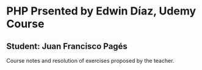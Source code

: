 # PHP Prsented by Edwin Díaz, Udemy Course

## Student: Juan Francisco Pagés

Course notes and resolution of exercises proposed by the teacher.